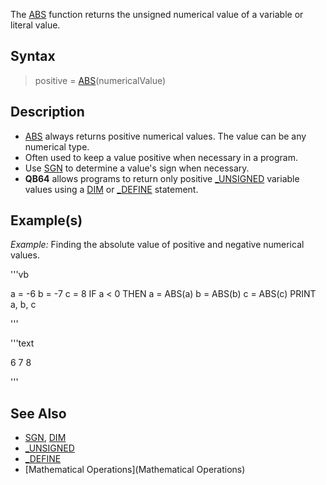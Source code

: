 The [ABS](ABS) function returns the unsigned numerical value of a variable or literal value.


## Syntax

> positive = [ABS](ABS)(numericalValue)


## Description

* [ABS](ABS) always returns positive numerical values. The value can be any numerical type.
* Often used to keep a value positive when necessary in a program. 
* Use [SGN](SGN) to determine a value's sign when necessary.
* **QB64** allows programs to return only positive [_UNSIGNED](_UNSIGNED) variable values using a [DIM](DIM) or [_DEFINE](_DEFINE) statement.


## Example(s)

*Example:* Finding the absolute value of positive and negative numerical values.

'''vb

a = -6
b = -7
c = 8
IF a < 0 THEN a = ABS(a)
b = ABS(b)
c = ABS(c)
PRINT a, b, c 

'''

'''text

 6        7        8

'''



## See Also

* [SGN](SGN), [DIM](DIM)
* [_UNSIGNED](_UNSIGNED)
* [_DEFINE](_DEFINE)
* [Mathematical Operations](Mathematical Operations)




